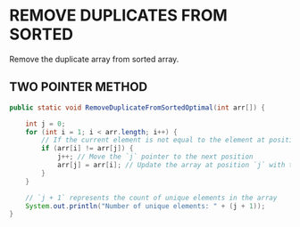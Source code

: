 # REMOVE DUPLICATES FROM SORTED

Remove the duplicate array from sorted array.

## TWO POINTER METHOD

```java
public static void RemoveDuplicateFromSortedOptimal(int arr[]) {

    int j = 0;
    for (int i = 1; i < arr.length; i++) {
        // If the current element is not equal to the element at position `j`
        if (arr[i] != arr[j]) {
            j++; // Move the `j` pointer to the next position
            arr[j] = arr[i]; // Update the array at position `j` with the unique element
        }
    }

    // `j + 1` represents the count of unique elements in the array
    System.out.println("Number of unique elements: " + (j + 1));
}
```
